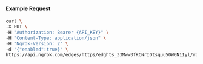 <!-- Code generated for API Clients. DO NOT EDIT. -->

#### Example Request

```bash
curl \
-X PUT \
-H "Authorization: Bearer {API_KEY}" \
-H "Content-Type: application/json" \
-H "Ngrok-Version: 2" \
-d '{"enabled":true}' \
https://api.ngrok.com/edges/https/edghts_33Mww3fKCNrIOtsquu5OW6N1Iyl/routes/edghtsrt_33Mww09mVVDE7AGMm5rIblX9oaC/compression
```
